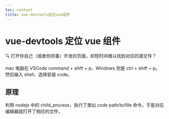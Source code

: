 ```yaml
---
toc: content
title: vue-devtools定位vue组件
---
```


# vue-devtools 定位 vue 组件

🔍 打开你自己（或者你同事）开发的页面，却短时间难以找到对应的源文件？

<ImagePreview src="/images/vue2/image12.jpg"></ImagePreview>

mac 电脑在 VSCode command + shift + p，Windows 则是 ctrl + shift + p。然后输入 shell，选择安装 code。

<ImagePreview src="/images/vue2/image13.jpg"></ImagePreview>

## 原理

利用 nodejs 中的 child_process，执行了类似 code path/to/file 命令，于是对应编辑器就打开了相应的文件，

<BackTop></BackTop>